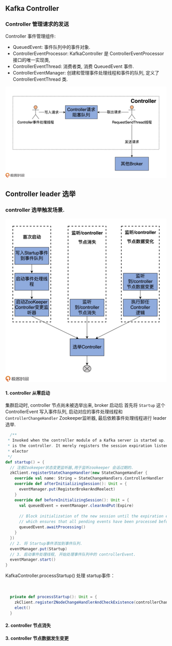 # 


## Kafka Controller




### Controller 管理请求的发送


Controller 事件管理组件:

- QueuedEvent: 事件队列中的事件对象.
- ControllerEventProcessor: KafkaController 是 ControllerEventProcessor 接口的唯一实现类, 
- ControllerEventThread: 消费者类, 消费 QueuedEvent 事件.
- ControllerEventManager: 创建和管理事件处理线程和事件的队列, 定义了 ControllerEventThread 类. 


![controller管理请求的发送.png](controller%E7%AE%A1%E7%90%86%E8%AF%B7%E6%B1%82%E7%9A%84%E5%8F%91%E9%80%81.png)


## Controller leader 选举


### controller 选举触发场景.

![controller选举触发场景.png](controller%E9%80%89%E4%B8%BE%E8%A7%A6%E5%8F%91%E5%9C%BA%E6%99%AF.png)

#### 1. controller 从零启动

集群启动时, controller 节点尚未被选举出来, broker 启动后 首先将 `Startup` 这个 ControllerEvent 写入事件队列,
启动对应的事件处理线程和 `ControllerChangeHandler` Zookeeper监听器, 最后依赖事件处理线程进行 leader选举.

```scala
  /**
 * Invoked when the controller module of a Kafka server is started up. This does not assume that the current broker
 * is the controller. It merely registers the session expiration listener and starts the controller leader
 * elector
 */
def startup() = {
  // 注册Zookeeper状态变更监听器,用于监听zookeeper 会话过期的.
  zkClient.registerStateChangeHandler(new StateChangeHandler {
    override val name: String = StateChangeHandlers.ControllerHandler
    override def afterInitializingSession(): Unit = {
      eventManager.put(RegisterBrokerAndReelect)
    }
    override def beforeInitializingSession(): Unit = {
      val queuedEvent = eventManager.clearAndPut(Expire)

      // Block initialization of the new session until the expiration event is being handled,
      // which ensures that all pending events have been processed before creating the new session
      queuedEvent.awaitProcessing()
    }
  })
  // 2. 将 Startup事件添加到事件队列.
  eventManager.put(Startup)
  // 3. 启动事件处理线程, 开始处理事件队列中的 controllerEvent.
  eventManager.start()
}
```



KafkaController.processStartup() 处理 startup事件：
```scala


  private def processStartup(): Unit = {
    zkClient.registerZNodeChangeHandlerAndCheckExistence(controllerChangeHandler)
    elect()
  }

```

#### 2. controller 节点消失

#### 3. controller 节点数据发生变更
